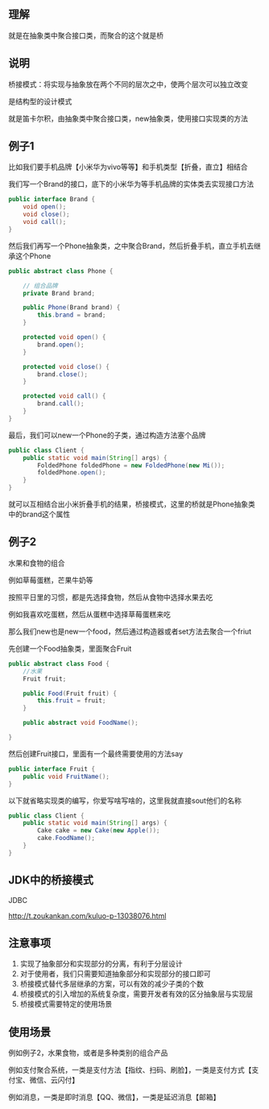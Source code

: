 ## 理解

就是在抽象类中聚合接口类，而聚合的这个就是桥

## 说明

桥接模式：将实现与抽象放在两个不同的层次之中，使两个层次可以独立改变

是结构型的设计模式

就是笛卡尔积，由抽象类中聚合接口类，new抽象类，使用接口实现类的方法

## 例子1

比如我们要手机品牌【小米华为vivo等等】和手机类型【折叠，直立】相结合



我们写一个Brand的接口，底下的小米华为等手机品牌的实体类去实现接口方法

```java
public interface Brand {
    void open();
    void close();
    void call();
}
```



然后我们再写一个Phone抽象类，之中聚合Brand，然后折叠手机，直立手机去继承这个Phone

```java
public abstract class Phone {

    // 组合品牌
    private Brand brand;

    public Phone(Brand brand) {
        this.brand = brand;
    }

    protected void open() {
        brand.open();
    }

    protected void close() {
        brand.close();
    }

    protected void call() {
        brand.call();
    }
}
```

最后，我们可以new一个Phone的子类，通过构造方法塞个品牌

```java
public class Client {
    public static void main(String[] args) {
        FoldedPhone foldedPhone = new FoldedPhone(new Mi());
        foldedPhone.open();
    }
}
```

就可以互相结合出小米折叠手机的结果，桥接模式，这里的桥就是Phone抽象类中的brand这个属性



## 例子2

水果和食物的组合

例如草莓蛋糕，芒果牛奶等

按照平日里的习惯，都是先选择食物，然后从食物中选择水果去吃

例如我喜欢吃蛋糕，然后从蛋糕中选择草莓蛋糕来吃

那么我们new也是new一个food，然后通过构造器或者set方法去聚合一个friut



先创建一个Food抽象类，里面聚合Fruit

```java
public abstract class Food {
    //水果
    Fruit fruit;

    public Food(Fruit fruit) {
        this.fruit = fruit;
    }

    public abstract void FoodName();

}
```

然后创建Fruit接口，里面有一个最终需要使用的方法say

```java
public interface Fruit {
    public void FruitName();
}
```

以下就省略实现类的编写，你爱写啥写啥的，这里我就直接sout他们的名称

```java
public class Client {
    public static void main(String[] args) {
        Cake cake = new Cake(new Apple());
        cake.FoodName();
    }
}
```



## JDK中的桥接模式

JDBC

http://t.zoukankan.com/kuluo-p-13038076.html



## 注意事项

1. 实现了抽象部分和实现部分的分离，有利于分层设计
2. 对于使用者，我们只需要知道抽象部分和实现部分的接口即可
3. 桥接模式替代多层继承的方案，可以有效的减少子类的个数
4. 桥接模式的引入增加的系统复杂度，需要开发者有效的区分抽象层与实现层
5. 桥接模式需要特定的使用场景

## 使用场景

例如例子2，水果食物，或者是多种类别的组合产品

例如支付聚合系统，一类是支付方法【指纹、扫码、刷脸】，一类是支付方式【支付宝、微信、云闪付】

例如消息，一类是即时消息【QQ、微信】，一类是延迟消息【邮箱】